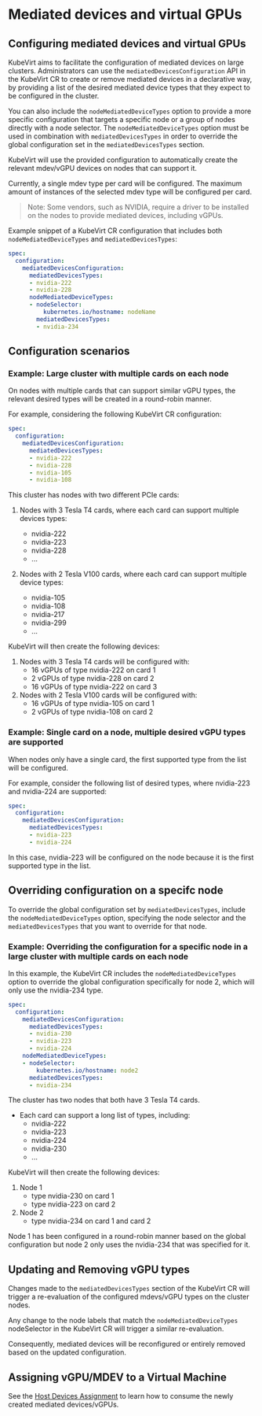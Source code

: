 # Mediated devices and virtual GPUs
## Configuring mediated devices and virtual GPUs

KubeVirt aims to facilitate the configuration of mediated devices on large clusters.
Administrators can use the `mediatedDevicesConfiguration` API in the KubeVirt CR to
create or remove mediated devices in a declarative way, by providing a list of the desired mediated device types that they expect to be configured in the cluster.

You can also include the `nodeMediatedDeviceTypes` option to provide a more specific configuration that targets a specific node or a group of nodes directly with a node selector.
The `nodeMediatedDeviceTypes` option must be used in combination with `mediatedDevicesTypes`
in order to override the global configuration set in the `mediatedDevicesTypes` section.

KubeVirt will use the provided configuration to automatically create the relevant mdev/vGPU devices on nodes that can support it.

Currently, a single mdev type per card will be configured.
The maximum amount of instances of the selected mdev type will be configured per card.

> Note: Some vendors, such as NVIDIA, require a driver to be installed on the nodes to provide mediated devices, including vGPUs.

Example snippet of a KubeVirt CR configuration that includes both `nodeMediatedDeviceTypes` and `mediatedDevicesTypes`:
```yaml
spec:
  configuration:
    mediatedDevicesConfiguration:
      mediatedDevicesTypes:
      - nvidia-222
      - nvidia-228
      nodeMediatedDeviceTypes:
      - nodeSelector:
          kubernetes.io/hostname: nodeName
        mediatedDevicesTypes:
        - nvidia-234
```

## Configuration scenarios
### Example: Large cluster with multiple cards on each node

On nodes with multiple cards that can support similar vGPU types, the relevant desired types will be created in a round-robin manner.

For example, considering the following KubeVirt CR configuration:

```yaml
spec:
  configuration:
    mediatedDevicesConfiguration:
      mediatedDevicesTypes:
      - nvidia-222
      - nvidia-228
      - nvidia-105
      - nvidia-108
```

This cluster has nodes with two different PCIe cards:

1. Nodes with 3 Tesla T4 cards, where each card can support multiple devices types:
    * nvidia-222
    * nvidia-223
    * nvidia-228
    * ...

2. Nodes with 2 Tesla V100 cards, where each card can support multiple device types:
    * nvidia-105
    * nvidia-108
    * nvidia-217
    * nvidia-299
    * ...

KubeVirt will then create the following devices:

1. Nodes with 3 Tesla T4 cards will be configured with:
    * 16 vGPUs of type nvidia-222 on card 1
    * 2 vGPUs of type nvidia-228 on card 2
    * 16 vGPUs of type nvidia-222 on card 3
2. Nodes with 2 Tesla V100 cards will be configured with:
    * 16 vGPUs of type nvidia-105 on card 1
    * 2 vGPUs of type nvidia-108 on card 2


### Example: Single card on a node, multiple desired vGPU types are supported

When nodes only have a single card, the first supported type from the list will be configured.

For example, consider the following list of desired types, where nvidia-223 and nvidia-224 are supported:

```yaml
spec:
  configuration:
    mediatedDevicesConfiguration:
      mediatedDevicesTypes:
      - nvidia-223
      - nvidia-224
```
In this case, nvidia-223 will be configured on the node because it is the first supported type in the list.

## Overriding configuration on a specifc node

To override the global configuration set by `mediatedDevicesTypes`, include the `nodeMediatedDeviceTypes` option, specifying the node selector and the `mediatedDevicesTypes` that you want to override for that node.

### Example: Overriding the configuration for a specific node in a large cluster with multiple cards on each node

In this example, the KubeVirt CR includes the `nodeMediatedDeviceTypes` option to override the global configuration specifically for node 2, which will only use the nvidia-234 type.

```yaml
spec:
  configuration:
    mediatedDevicesConfiguration:
      mediatedDevicesTypes:
      - nvidia-230
      - nvidia-223
      - nvidia-224
    nodeMediatedDeviceTypes:
    - nodeSelector:
        kubernetes.io/hostname: node2  
      mediatedDevicesTypes:
      - nvidia-234
```

The cluster has two nodes that both have 3 Tesla T4 cards.

* Each card can support a long list of types, including:
    * nvidia-222
    * nvidia-223
    * nvidia-224
    * nvidia-230
    * ...

KubeVirt will then create the following devices:

1. Node 1
    * type nvidia-230 on card 1
    * type nvidia-223 on card 2
2. Node 2
    * type nvidia-234 on card 1 and card 2

Node 1 has been configured in a round-robin manner based on the global configuration but node 2 only uses the nvidia-234 that was specified for it.

## Updating and Removing vGPU types

Changes made to the `mediatedDevicesTypes` section of the KubeVirt CR will trigger a re-evaluation of the configured mdevs/vGPU types on the cluster nodes.

Any change to the node labels that match the `nodeMediatedDeviceTypes` nodeSelector in the KubeVirt CR will trigger a similar re-evaluation.

Consequently, mediated devices will be reconfigured or entirely removed based on the updated configuration.

## Assigning vGPU/MDEV to a Virtual Machine
See the [Host Devices Assignment](host-devices.md) to learn how to consume the newly created mediated devices/vGPUs.
